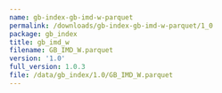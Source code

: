 ```yaml
---
name: gb-index-gb-imd-w-parquet
permalink: /downloads/gb-index-gb-imd-w-parquet/1_0
package: gb_index
title: gb_imd_w
filename: GB_IMD_W.parquet
version: '1.0'
full_version: 1.0.3
file: /data/gb_index/1.0/GB_IMD_W.parquet
---
```


